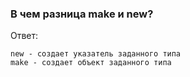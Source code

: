 <h3>В чем разница make и new?</h3>

Ответ:
```text
new - создает указатель заданного типа
make - создает объект заданного типа 
```
